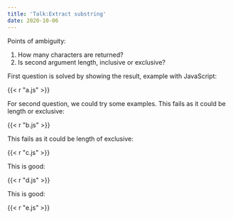 ```yaml
---
title: 'Talk:Extract substring'
date: 2020-10-06
---
```


Points of ambiguity:

1. How many characters are returned?
2. Is second argument length, inclusive or exclusive?

First question is solved by showing the result, example with JavaScript:

{{< r "a.js" >}}

For second question, we could try some examples. This fails as it could be
length or exclusive:

{{< r "b.js" >}}

This fails as it could be length of exclusive:

{{< r "c.js" >}}

This is good:

{{< r "d.js" >}}

This is good:

{{< r "e.js" >}}
